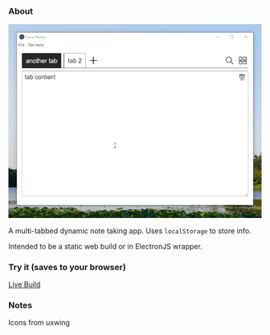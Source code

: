 ### About

<img src="demo.gif"/>

A multi-tabbed dynamic note taking app. Uses `localStorage` to store info.

Intended to be a static web build or in ElectronJS wrapper.

### Try it (saves to your browser)

[Live Build](https://jdc-cunningham.github.io/local-notes/)

### Notes

Icons from uxwing